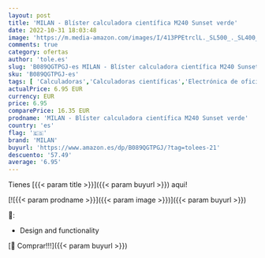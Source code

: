 ```yaml
---
layout: post
title: 'MILAN - Blíster calculadora científica M240 Sunset verde'
date: 2022-10-31 18:03:48
image: 'https://m.media-amazon.com/images/I/413PPEtrclL._SL500_._SL400_.jpg'
comments: true
category: ofertas
author: 'tole.es'
slug: 'B089QGTPGJ-es MILAN - Blíster calculadora científica M240 Sunset verde'
sku: 'B089QGTPGJ-es'
tags: [ 'Calculadoras','Calculadoras científicas','Electrónica de oficina','Oficina y papelería','calculadora','milan','🇪🇸', ]
actualPrice: 6.95 EUR
currency: EUR
price: 6.95
comparePrice: 16.35 EUR
prodname: 'MILAN - Blíster calculadora científica M240 Sunset verde'
country: 'es'
flag: '🇪🇸'
brand: 'MILAN'
buyurl: 'https://www.amazon.es/dp/B089QGTPGJ/?tag=tolees-21'
descuento: '57.49'
average: '6.95'
---
```


Tienes [{{< param title >}}]({{< param buyurl >}}) aqui!

[![{{< param prodname >}}]({{< param image >}})]({{< param buyurl >}})

🔎:

- Design and functionality

[🛒 Comprar!!!]({{< param buyurl >}})
